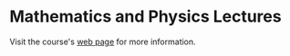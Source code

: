 # Mathematics and Physics Lectures

Visit the course's [web page](https://github.com/dchorazkiewicz/Mathematics_Physics_Lectures) for more information.